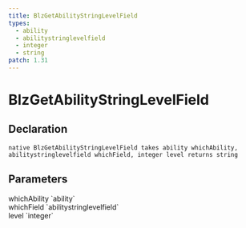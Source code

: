 ```yaml
---
title: BlzGetAbilityStringLevelField
types:
  - ability
  - abilitystringlevelfield
  - integer
  - string
patch: 1.31
---
```


# BlzGetAbilityStringLevelField

## Declaration

```
native BlzGetAbilityStringLevelField takes ability whichAbility, abilitystringlevelfield whichField, integer level returns string
```

## Parameters
<dl>
  <dt>whichAbility `ability`</dt>
  <dd></dd>

  <dt>whichField `abilitystringlevelfield`</dt>
  <dd></dd>

  <dt>level `integer`</dt>
  <dd></dd>
</dl>